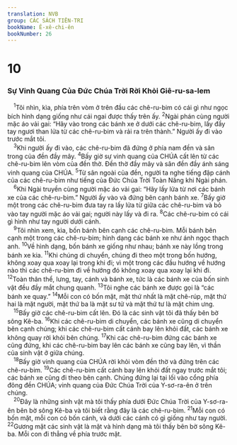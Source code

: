 ```yaml
---
translation: NVB
group: CÁC SÁCH TIÊN-TRI
bookName: Ê-xê-chi-ên 
bookNumber: 26
---
```


<div class="title"><h1>10</h1><h3>Sự Vinh Quang Của Đức Chúa Trời Rời Khỏi Giê-ru-sa-lem </h3></div>
<span class="verse exe_10_1"> <sup>1</sup>Tôi nhìn, kìa, phía trên vòm ở trên đầu các chê-ru-bim có cái gì như ngọc bích hình dạng giống như cái ngai được thấy trên ấy. </span>
<span class="verse exe_10_2"><sup>2</sup>Ngài phán cùng người mặc áo vải gai: “Hãy vào trong các bánh xe ở dưới các chê-ru-bim, lấy đầy tay ngươi than lửa từ các chê-ru-bim và rải ra trên thành.” Người ấy đi vào trước mắt tôi. <br/></span>
<span class="verse exe_10_3"> <sup>3</sup>Khi người ấy đi vào, các chê-ru-bim đã đứng ở phía nam đền và sân trong của đền đầy mây. </span>
<span class="verse exe_10_4"><sup>4</sup>Bấy giờ sự vinh quang của CHÚA cất lên từ các chê-ru-bim lên vòm của đền thờ. Đền thờ đầy mây và sân đền đầy ánh sáng vinh quang của CHÚA. </span>
<span class="verse exe_10_5"><sup>5</sup>Từ sân ngoài của đền, người ta nghe tiếng đập cánh của các chê-ru-bim như tiếng của Đức Chúa Trời Toàn Năng khi Ngài phán. <br/></span>
<span class="verse exe_10_6"> <sup>6</sup>Khi Ngài truyền cùng người mặc áo vải gai: “Hãy lấy lửa từ nơi các bánh xe của các chê-ru-bim.” Người ấy vào và đứng bên cạnh bánh xe. </span>
<span class="verse exe_10_7"><sup>7</sup>Bấy giờ một trong các chê-ru-bim đưa tay ra lấy lửa từ giữa các chê-ru-bim và bỏ vào tay người mặc áo vải gai; người này lấy và đi ra. </span>
<span class="verse exe_10_8"><sup>8</sup>Các chê-ru-bim có cái gì hình như tay người dưới cánh. <br/></span>
<span class="verse exe_10_9"> <sup>9</sup>Tôi nhìn xem, kìa, bốn bánh bên cạnh các chê-ru-bim. Mỗi bánh bên cạnh một trong các chê-ru-bim; hình dạng các bánh xe như ánh ngọc thạch anh. </span>
<span class="verse exe_10_10"><sup>10</sup>Về hình dạng, bốn bánh xe giống như nhau; bánh xe này lồng trong bánh xe kia. </span>
<span class="verse exe_10_11"><sup>11</sup>Khi chúng di chuyển, chúng đi theo một trong bốn hướng, không xoay qua xoay lại trong khi đi; vì một trong các đầu hướng về hướng nào thì các chê-ru-bim đi về hướng đó không xoay qua xoay lại khi đi. </span>
<span class="verse exe_10_12"><sup>12</sup>Toàn thân thể, lưng, tay, cánh và bánh xe, tức là các bánh xe của bốn sinh vật đều đầy mắt chung quanh. </span>
<span class="verse exe_10_13"><sup>13</sup>Tôi nghe các bánh xe được gọi là “các bánh xe quay.” </span>
<span class="verse exe_10_14"><sup>14</sup>Mỗi con có bốn mặt, mặt thứ nhất là mặt chê-rúp, mặt thứ hai là mặt người, mặt thứ ba là mặt sư tử và mặt thứ tư là mặt chim ưng. <br/></span>
<span class="verse exe_10_15"> <sup>15</sup>Bấy giờ các chê-ru-bim cất lên. Đó là các sinh vật tôi đã thấy bên bờ sông Kê-ba. </span>
<span class="verse exe_10_16"><sup>16</sup>Khi các chê-ru-bim di chuyển, các bánh xe cũng di chuyển bên cạnh chúng; khi các chê-ru-bim cất cánh bay lên khỏi đất, các bánh xe không quay rời khỏi bên chúng. </span>
<span class="verse exe_10_17"><sup>17</sup>Khi các chê-ru-bim đứng các bánh xe cũng đứng, khi các chê-ru-bim bay lên các bánh xe cũng bay lên, vì thần của sinh vật ở giữa chúng. <br/></span>
<span class="verse exe_10_18"> <sup>18</sup>Bấy giờ vinh quang của CHÚA rời khỏi vòm đền thờ và đứng trên các chê-ru-bim. </span>
<span class="verse exe_10_19"><sup>19</sup>Các chê-ru-bim cất cánh bay lên khỏi đất ngay trước mắt tôi; các bánh xe cũng đi theo bên cạnh. Chúng đứng lại tại lối vào cổng phía đông đền CHÚA; vinh quang của Đức Chúa Trời của Y-sơ-ra-ên ở trên chúng. <br/></span>
<span class="verse exe_10_20"> <sup>20</sup>Đây là những sinh vật mà tôi thấy phía dưới Đức Chúa Trời của Y-sơ-ra-ên bên bờ sông Kê-ba và tôi biết rằng đây là các chê-ru-bim. </span>
<span class="verse exe_10_21"><sup>21</sup>Mỗi con có bốn mặt, mỗi con có bốn cánh, và dưới các cánh có gì giống như tay người. </span>
<span class="verse exe_10_22"><sup>22</sup>Gương mặt các sinh vật là mặt và hình dạng mà tôi thấy bên bờ sông Kê-ba. Mỗi con đi thẳng về phía trước mặt. <br/></span>
